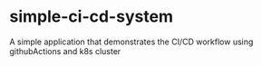 # simple-ci-cd-system
A simple application that demonstrates the CI/CD workflow using githubActions and k8s cluster
